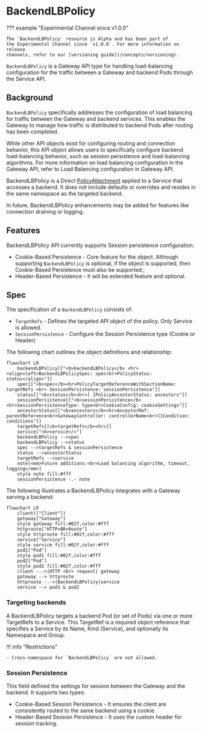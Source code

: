 # BackendLBPolicy

??? example "Experimental Channel since v1.0.0"

    The `BackendLBPolicy` resource is Alpha and has been part of
    the Experimental Channel since `v1.0.0`. For more information on release
    channels, refer to our [versioning guide](/concepts/versioning).

`BackendLBPolicy` is a Gateway API type for handling load-balancing configuration
for the traffic between a Gateway and backend Pods through the Service API.

## Background

`BackendLBPolicy` specifically addresses the configuration of load balancing for traffic between the Gateway and backend services. This enables the Gateway to manage how traffic is distributed to backend Pods after routing has been completed.

While other API objects exist for configuring routing and connection behavior, this API object allows users to specifically configure backend load-balancing behavior, such as session persistence and load-balancing algorithms. 
For more information on load balancing configuration in the Gateway API, refer to Load Balancing configuration in Gateway API.

BackendLBPolicy is a Direct [PolicyAttachment](https://gateway-api.sigs.k8s.io/reference/policy-attachment/)
applied to a Service that accesses a backend. It does not include defaults or overrides and resides in the same namespace as the targeted backend.

In future, BackendLBPolicy enhancements may be added for features like connection draining or logging.

## Features

BackendLBPolicy API currently supports Session persistence configuration.

- Cookie-Based Persistence - Core feature for the object. Although supporting `BackendLBPolicy` is optional, if the object is supported, then Cookie-Based Persistence must also be supported.;
- Header-Based Persistence - It will be extended feature and optional.

## Spec

The specification of a `BackendLBPolicy` consists of:

- `TargetRefs` - Defines the targeted API object of the policy.  Only Service is allowed.
- `SessionPersistence` - Configure the Session Persistence type (Cookie or Header)

The following chart outlines the object definitions and relationship:
```mermaid
flowchart LR
    backendLBPolicy[["<b>backendLBPolicy</b> <hr><align=left>BackendLBPolicySpec: spec<br>PolicyStatus: status</align>"]]
    spec[["<b>spec</b><hr>PolicyTargetReferenceWithSectionName: targetRefs <br> SessionPersistence: sessionPersistence"]]
    status[["<b>status</b><hr>[ ]PolicyAncestorStatus: ancestors"]]
    sessionPersistence[["<b>sessionPersistence</b><hr>SessionPersistenceType: type<br>CookieConfig: cookieSettings"]]
    ancestorStatus[["<b>ancestors</b><hr>AncestorRef: parentReference<br>GatewayController: controllerName<br>[]Condition: conditions"]]
    targetRefs[[<b>targetRefs</b><hr>]]
    service["<b>service</>"]
    backendLBPolicy -->spec
    backendLBPolicy -->status
    spec -->targetRefs & sessionPersistence
    status -->ancestorStatus
    targetRefs -->service
    note[<em>Future additions:<br>Load balancing algorithm, timeout, logging</em>]
    style note fill:#fff
    sessionPersistence -.- note
```

The following illustrates a BackendLBPolicy integrates with a Gateway serving a backend:
```mermaid
flowchart LR
    client(["Client"])
    gateway["Gateway"]
    style gateway fill:#02f,color:#fff
    httproute["HTTP<BR>Route"]
    style httproute fill:#02f,color:#fff
    service["Service"]
    style service fill:#02f,color:#fff
    pod1["Pod"]
    style pod1 fill:#02f,color:#fff
    pod2["Pod"]
    style pod2 fill:#02f,color:#fff
    client -.->|HTTP <br> request| gateway
    gateway --> httproute
    httproute -.->|BackendLBPolicy|service
    service --> pod1 & pod2
```

### Targeting backends

A BackendLBPolicy targets a backend Pod (or set of Pods) via one or more TargetRefs to a Service.  This TargetRef is a
required object reference that specifies a Service by its Name, Kind (Service), and optionally its Namespace and Group.

!!! info "Restrictions"

    - Cross-namespace for `BackendLBPolicy` are not allowed.

### Session Persistence

This field defined the settings for session between the Gateway and the backend. It supports two types:

   - Cookie-Based Session Persistence - It ensures the client are consistently routed to the same backend using a cookie.
   - Header-Based Session Persistence - It uses the custom header for session tracking.

